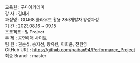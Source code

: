 교육원   : 구디아카데미   
강  사   : 김대기   
과정명   : GDJ68 클라우드 활용 자바개발자 양성과정   
기  간   : 2023.08.16 ~ 09.15   
프로젝트 : 팀 Project   
주  제   : 공연예매 사이트   
팀  원   : 권순성, 송지선, 왕유빈, 이희윤, 전원영   
GitHub URL  : https://github.com/paiban94/Performance_Project   
최종 Branch : master   
